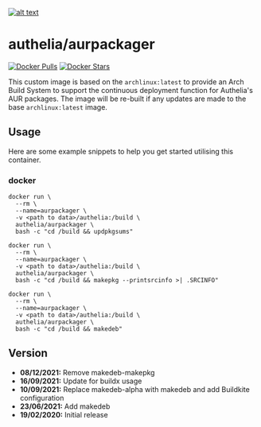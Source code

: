 [logo]: https://github.com/authelia/authelia/raw/master/docs/images/authelia-title.png "Authelia"
[![alt text][logo]](https://www.authelia.com/)

# authelia/aurpackager
[![Docker Pulls](https://img.shields.io/docker/pulls/authelia/aurpackager.svg)](https://hub.docker.com/r/authelia/aurpackager/) [![Docker Stars](https://img.shields.io/docker/stars/authelia/aurpackager.svg)](https://hub.docker.com/r/authelia/aurpackager/)

This custom image is based on the `archlinux:latest` to provide an Arch Build System to support the continuous deployment function for Authelia's AUR packages.
The image will be re-built if any updates are made to the base `archlinux:latest` image.

## Usage

Here are some example snippets to help you get started utilising this container.

### docker

```
docker run \
  --rm \
  --name=aurpackager \
  -v <path to data>/authelia:/build \
  authelia/aurpackager \
  bash -c "cd /build && updpkgsums"
```

```
docker run \
  --rm \
  --name=aurpackager \
  -v <path to data>/authelia:/build \
  authelia/aurpackager \
  bash -c "cd /build && makepkg --printsrcinfo >| .SRCINFO"
```

```
docker run \
  --rm \
  --name=aurpackager \
  -v <path to data>/authelia:/build \
  authelia/aurpackager \
  bash -c "cd /build && makedeb"
```

## Version
- **08/12/2021:** Remove makedeb-makepkg
- **16/09/2021:** Update for buildx usage
- **10/09/2021:** Replace makedeb-alpha with makedeb and add Buildkite configuration
- **23/06/2021:** Add makedeb
- **19/02/2020:** Initial release